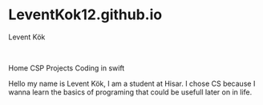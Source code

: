 # LeventKok12.github.io

Levent Kök
<p align="center">

<br>
</p>
<p align="center">

Home CSP Projects Coding in swift
</p>
Hello my name is Levent Kök, I am a student at Hisar.
I chose CS because I wanna learn the basics of programing that could be usefull later on in life. 
